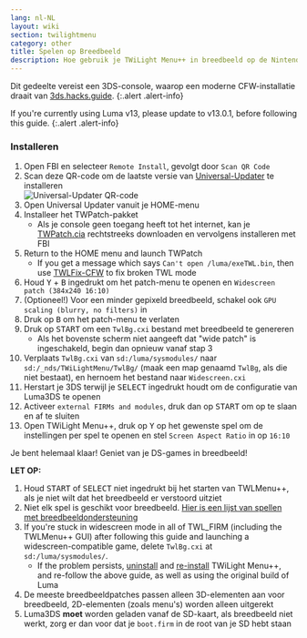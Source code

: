 ```yaml
---
lang: nl-NL
layout: wiki
section: twilightmenu
category: other
title: Spelen op Breedbeeld
description: Hoe gebruik je TWiLight Menu++ in breedbeeld op de Nintendo 3DS
---
```


Dit gedeelte vereist een 3DS-console, waarop een moderne CFW-installatie draait van [3ds.hacks.guide](https://3ds.hacks.guide).
{:.alert .alert-info}

If you're currently using Luma v13, please update to v13.0.1, before following this guide.
{:.alert .alert-info}

### Installeren
1. Open FBI en selecteer `Remote Install`, gevolgt door `Scan QR Code`
1. Scan deze QR-code om de laatste versie van [Universal-Updater](https://github.com/Universal-Team/Universal-Updater) te installeren<br> ![Universal-Updater QR-code](https://db.universal-team.net/assets/images/qr/universal-updater-cia.png)
1. Open Universal Updater vanuit je HOME-menu
1. Installeer het TWPatch-pakket
    - Als je console geen toegang heeft tot het internet, kan je [TWPatch.cia](https://gbatemp.net/download/twpatch.37400/version/38832/download?file=302085) rechtstreeks downloaden en vervolgens installeren met FBI
1. Return to the HOME menu and launch TWPatch
    - If you get a message which says `Can't open /luma/exeTWL.bin`, then use [TWLFix-CFW](https://github.com/MechanicalDragon0687/TWLFix-CFW/releases/) to fix broken TWL mode
1. Houd <kbd class="face">Y</kbd> + <kbd class="face">B</kbd> ingedrukt om het patch-menu te openen en `Widescreen patch (384x240 16:10)`
1. (Optioneel!) Voor een minder gepixeld breedbeeld, schakel ook `GPU scaling (blurry, no filters)` in
1. Druk op <kbd class="face">B</kbd> om het patch-menu te verlaten
1. Druk op <kbd>START</kbd> om een `TwlBg.cxi` bestand met breedbeeld te genereren
    - Als het bovenste scherm niet aangeeft dat "wide patch" is ingeschakeld, begin dan opnieuw vanaf stap 3
1. Verplaats `TwlBg.cxi` van `sd:/luma/sysmodules/` naar `sd:/_nds/TWiLightMenu/TwlBg/` (maak een map genaamd `TwlBg`, als die niet bestaat), en hernoem het bestand naar `Widescreen.cxi`
1. Herstart je 3DS terwijl je <kbd>SELECT</kbd> ingedrukt houdt om de configuratie van Luma3DS te openen
1. Activeer `external FIRMs and modules`, druk dan op <kbd>START</kbd> om op te slaan en af te sluiten
1. Open TWiLight Menu++, druk op <kbd class="face">Y</kbd> op het gewenste spel om de instellingen per spel te openen en stel `Screen Aspect Ratio` in op `16:10`

Je bent helemaal klaar! Geniet van je DS-games in breedbeeld!

**LET OP:**
1. Houd <kbd>START</kbd> of <kbd>SELECT</kbd> niet ingedrukt bij het starten van TWLMenu++, als je niet wilt dat het breedbeeld er verstoord uitziet
1. Niet elk spel is geschikt voor breedbeeld. [Hier is een lijst van spellen met breedbeeldondersteuning](https://github.com/DS-Homebrew/TWiLightMenu/blob/master/7zfile/3DS%20-%20CFW%20users/Games%20supported%20with%20widescreen.txt)
1. If you're stuck in widescreen mode in all of TWL_FIRM (including the TWLMenu++ GUI) after following this guide and launching a widescreen-compatible game, delete `TwlBg.cxi` at `sd:/luma/sysmodules/`.
    - If the problem persists, [uninstall](https://wiki.ds-homebrew.com/twilightmenu/uninstalling-3ds) and [re-install](https://wiki.ds-homebrew.com/twilightmenu/installing-3ds) TWiLight Menu++, and re-follow the above guide, as well as using the original build of Luma
1. De meeste breedbeeldpatches passen alleen 3D-elementen aan voor breedbeeld, 2D-elementen (zoals menu's) worden alleen uitgerekt
1. Luma3DS **moet** worden geladen vanaf de SD-kaart, als breedbeeld niet werkt, zorg er dan voor dat je `boot.firm` in de root van je SD hebt staan
